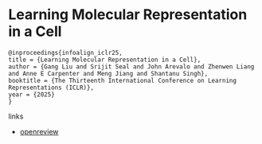 # Learning Molecular Representation in a Cell

```
@inproceedings{infoalign_iclr25,
title = {Learning Molecular Representation in a Cell},
author = {Gang Liu and Srijit Seal and John Arevalo and Zhenwen Liang and Anne E Carpenter and Meng Jiang and Shantanu Singh},
booktitle = {The Thirteenth International Conference on Learning Representations (ICLR)},
year = {2025}
}
```

links
- [openreview](https://openreview.net/forum?id=BbZy8nI1si)
